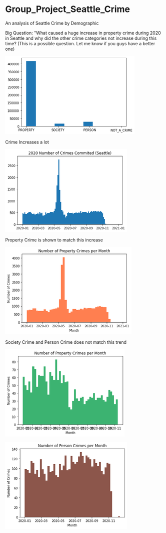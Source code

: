 # Group_Project_Seattle_Crime
An analysis of Seattle Crime by Demographic

Big Question: "What caused a huge increase in property crime during 2020 in Seattle and why did the other crime categories not increase during this time?
(This is a possible question. Let me know if you guys have a better one)


![Breakdown of Types of Crime (Seattle)](https://github.com/levicollins9/Group_Project_Seattle_Crime/blob/main/Breakdown%20of%20Different%20Crimes.png?raw=true)



Crime Increases a lot

![Crime in Seattle 2020](https://github.com/levicollins9/Group_Project_Seattle_Crime/blob/main/All%20Crime%202020%20(Date).png?raw=true) 



Property Crime is shown to match this increase

![Crime in Seattle](https://github.com/levicollins9/Group_Project_Seattle_Crime/blob/main/Property%20Crime%202020%20(Date).png?raw=true)



Society Crime and Person Crime does not match this trend

![Crime in Seattle](https://github.com/levicollins9/Group_Project_Seattle_Crime/blob/main/Society%20Crime%202020%20(Date).png?raw=true)



![Crime in Seattle](https://github.com/levicollins9/Group_Project_Seattle_Crime/blob/main/Person%20Crime%202020%20(Date).png?raw=true)

